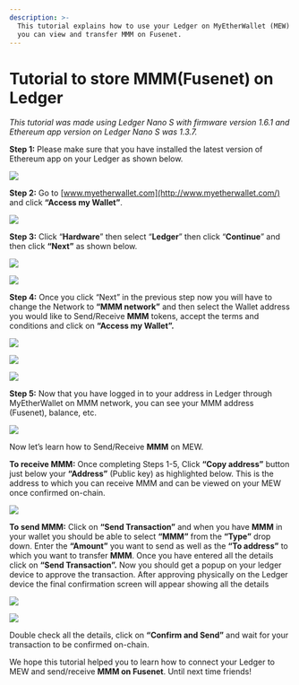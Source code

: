 ```yaml
---
description: >-
  This tutorial explains how to use your Ledger on MyEtherWallet (MEW) so that
  you can view and transfer MMM on Fusenet.
---
```


# Tutorial to store MMM\(Fusenet\) on Ledger



_This tutorial was made using Ledger Nano S with firmware version 1.6.1 and Ethereum app version on Ledger Nano S was 1.3.7._

**Step 1:** Please make sure that you have installed the latest version of Ethereum app on your Ledger as shown below.

![](../../.gitbook/assets/0%20%282%29.png)

**Step 2:** Go to [www.myetherwallet.com](http://www.myetherwallet.com/) and click **“Access my Wallet”**.

![](../../.gitbook/assets/1%20%285%29.png)

**Step 3:** Click “**Hardware**” then select “**Ledger**” then click “**Continue**” and then click **“Next”** as shown below.

![](../../.gitbook/assets/2%20%285%29.png)

![](../../.gitbook/assets/3%20%284%29.png)

**Step 4:** Once you click “Next” in the previous step now you will have to change the Network to **“MMM network”** and then select the Wallet address you would like to Send/Receive **MMM** tokens, accept the terms and conditions and click on **“Access my Wallet”.**

![](../../.gitbook/assets/4%20%285%29.png)

![](../../.gitbook/assets/5%20%283%29.png)

![](../../.gitbook/assets/6%20%284%29.png)

**Step 5:** Now that you have logged in to your address in Ledger through MyEtherWallet on MMM network, you can see your MMM address \(Fusenet\), balance, etc.

![](../../.gitbook/assets/7%20%283%29.png)

Now let’s learn how to Send/Receive **MMM** on MEW.

**To receive MMM:** Once completing Steps 1-5, Click **“Copy address”** button just below your **“Address”** \(Public key\) as highlighted below. This is the address to which you can receive MMM and can be viewed on your MEW once confirmed on-chain.

![](../../.gitbook/assets/8%20%283%29.png)

**To send MMM:** Click on **“Send Transaction”** and when you have **MMM** in your wallet you should be able to select **“MMM”** from the **“Type”** drop down. Enter the **“Amount”** you want to send as well as the **“To address”** to which you want to transfer **MMM**. Once you have entered all the details click on **“Send Transaction”.** Now you should get a popup on your ledger device to approve the transaction. After approving physically on the Ledger device the final confirmation screen will appear showing all the details

![](../../.gitbook/assets/9%20%283%29.png)

![](../../.gitbook/assets/10%20%283%29.png)

Double check all the details, click on **“Confirm and Send”** and wait for your transaction to be confirmed on-chain.

We hope this tutorial helped you to learn how to connect your Ledger to MEW and send/receive **MMM on Fusenet**. Until next time friends!

